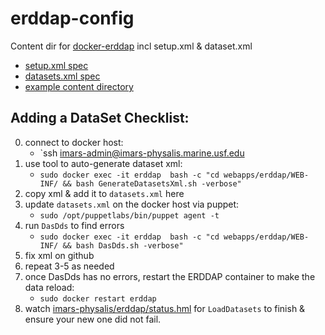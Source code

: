 # erddap-config
Content dir for [docker-erddap](https://hub.docker.com/r/axiom/docker-erddap/) incl setup.xml & dataset.xml

* [setup.xml spec](https://coastwatch.pfeg.noaa.gov/erddap/download/setup.html#setup.xml)
* [datasets.xml spec](https://coastwatch.pfeg.noaa.gov/erddap/download/setupDatasetsXml.html)
* [example content directory](https://github.com/BobSimons/erddapContent)

## Adding a DataSet Checklist:
0. connect to docker host: 
    * `ssh imars-admin@imars-physalis.marine.usf.edu
1. use tool to auto-generate dataset xml: 
    * `sudo docker exec -it erddap  bash -c "cd webapps/erddap/WEB-INF/ && bash GenerateDatasetsXml.sh -verbose"`
2. copy xml & add it to `datasets.xml` here
3. update `datasets.xml` on the docker host via puppet: 
    * `sudo /opt/puppetlabs/bin/puppet agent -t`
4. run `DasDds` to find errors 
    * `sudo docker exec -it erddap  bash -c "cd webapps/erddap/WEB-INF/ && bash DasDds.sh -verbose"`
5. fix xml on github
6. repeat 3-5 as needed
7. once DasDds has no errors, restart the ERDDAP container to make the data reload: 
    * `sudo docker restart erddap`
8. watch [imars-physalis/erddap/status.hml](http://imars-physalis.marine.usf.edu:8080/erddap/status.html) for `LoadDatasets` to finish & ensure your new one did not fail.
